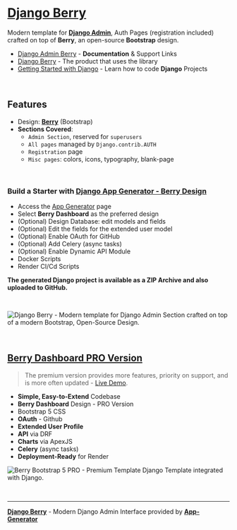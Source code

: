 # [Django Berry](https://app-generator.dev/docs/products/django-libs/theme-berry.html)

Modern template for **[Django Admin](https://app-generator.dev/docs/products/django-libs/theme-berry.html)**, Auth Pages (registration included) crafted on top of **Berry**, an open-source **Bootstrap** design.

- [Django Admin Berry](https://app-generator.dev/docs/products/django-libs/theme-berry.html) - **Documentation** & Support Links
- [Django Berry](https://app-generator.dev/product/berry-dashboard/django/) - The product that uses the library
- [Getting Started with Django](https://app-generator.dev/docs/technologies/django/index.html) - Learn how to code **Django** Projects

<br />

## **Features**

- Design: **[Berry](https://app-generator.dev/docs/templates/bootstrap/berry-dashboard.html)** (Bootstrap)
- **Sections Covered**: 
  - `Admin Section`, reserved for `superusers`
  - `All pages` managed by `Django.contrib.AUTH`
  - `Registration` page
  - `Misc pages`: colors, icons, typography, blank-page 
  
<br />

### Build a Starter with [Django App Generator - Berry Design](https://app-generator.dev/tools/django-generator/berry/)

- Access the [App Generator](https://app-generator.dev/tools/django-generator/) page
- Select **Berry Dashboard** as the preferred design
- (Optional) Design Database: edit models and fields
- (Optional) Edit the fields for the extended user model
- (Optional) Enable OAuth for GitHub
- (Optional) Add Celery (async tasks)
- (Optional) Enable Dynamic API Module
- Docker Scripts
- Render CI/Cd Scripts

**The generated Django project is available as a ZIP Archive and also uploaded to GitHub.**

<br />

![Django Berry - Modern template for Django Admin Section crafted on top of a modern Bootstrap, Open-Source Design.](https://user-images.githubusercontent.com/51070104/215728710-d1ee7fef-8153-402b-9741-371e1c01cd36.png)

<br />

## [Berry Dashboard PRO Version](https://app-generator.dev/product/berry-dashboard-pro/django/)

> The premium version provides more features, priority on support, and is more often updated - [Live Demo](https://django-berry-pro.onrender.com/dashboard/).

- **Simple, Easy-to-Extend** Codebase
- **Berry Dashboard** Design - PRO Version
- Bootstrap 5 CSS
- **OAuth** - Github
- **Extended User Profile**
- **API** via DRF 
- **Charts** via ApexJS 
- **Celery** (async tasks)
- **Deployment-Ready** for Render 

![Berry Bootstrap 5 PRO - Premium Template Django Template integrated with Django.](https://user-images.githubusercontent.com/51070104/215728155-9b9cfe26-96e8-49c3-8a08-131d96f4f2eb.png)

<br />

---
**[Django Berry](https://app-generator.dev/docs/products/django-libs/theme-berry.html)** - Modern Django Admin Interface provided by **[App-Generator](https://app-generator.dev)**
